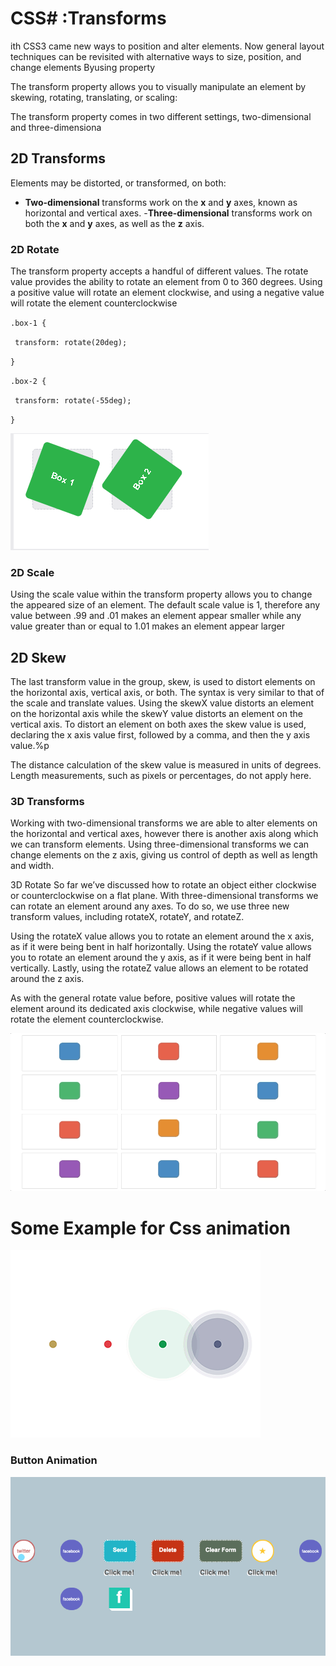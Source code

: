 # CSS# :Transforms
ith CSS3 came new ways to position and alter elements. Now general layout techniques can be revisited with alternative ways to size, position, and change elements Byusing <trnsform> property

The transform property allows you to visually manipulate an element by skewing, rotating, translating, or scaling:


The transform property comes in two different settings, two-dimensional and three-dimensiona

## 2D Transforms
Elements may be distorted, or transformed, on both:

- **Two-dimensional** transforms work on the **x** and **y** axes, known as horizontal and vertical axes.
-**Three-dimensional** transforms work on both the **x** and **y** axes, as well as the **z** axis.


### 2D Rotate
The transform property accepts a handful of different values. The rotate value provides the ability to rotate an element from 0 to 360 degrees. Using a positive value will rotate an element clockwise, and using a negative value will rotate the element counterclockwise


`.box-1 {`

 ` transform: rotate(20deg);`

`}`

`.box-2 {`

 ` transform: rotate(-55deg);`

`}`

![Pic](box.PNG)

### 2D Scale
Using the scale value within the transform property allows you to change the appeared size of an element. The default scale value is 1, therefore any value between .99 and .01 makes an element appear smaller while any value greater than or equal to 1.01 makes an element appear larger

## 2D Skew
The last transform value in the group, skew, is used to distort elements on the horizontal axis, vertical axis, or both. The syntax is very similar to that of the scale and translate values. Using the skewX value distorts an element on the horizontal axis while the skewY value distorts an element on the vertical axis. To distort an element on both axes the skew value is used, declaring the x axis value first, followed by a comma, and then the y axis value.%p

The distance calculation of the skew value is measured in units of degrees. Length measurements, such as pixels or percentages, do not apply here.

### 3D Transforms
Working with two-dimensional transforms we are able to alter elements on the horizontal and vertical axes, however there is another axis along which we can transform elements. Using three-dimensional transforms we can change elements on the z axis, giving us control of depth as well as length and width.

3D Rotate
So far we’ve discussed how to rotate an object either clockwise or counterclockwise on a flat plane. With three-dimensional transforms we can rotate an element around any axes. To do so, we use three new transform values, including rotateX, rotateY, and rotateZ.

Using the rotateX value allows you to rotate an element around the x axis, as if it were being bent in half horizontally. Using the rotateY value allows you to rotate an element around the y axis, as if it were being bent in half vertically. Lastly, using the rotateZ value allows an element to be rotated around the z axis.

As with the general rotate value before, positive values will rotate the element around its dedicated axis clockwise, while negative values will rotate the element counterclockwise.

![Pic](animations.gif)

# Some Example for Css animation 

![Pic1](0.gif)



### Button Animation 
![Pic](css-button.gif)



